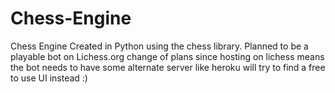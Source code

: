 # Chess-Engine
Chess Engine Created in Python using the chess library. Planned to be a playable bot on Lichess.org
change of plans since hosting on lichess means the bot needs to have some alternate server like heroku 
will try to find a free to use UI instead :) 
